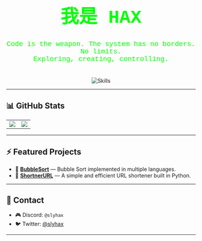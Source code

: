 <div align="center">

  <h1 style="font-family: 'Courier New', monospace; color: #00FF00; font-size: 3.5em;">
    我是 HAX
  </h1>

  <p style="font-family: 'Courier New', monospace; color: #00FF00; font-size: 1.3em;">
    Code is the weapon. The system has no borders. No limits.<br/>
    Exploring, creating, controlling.
  </p>

  <img src="https://skillicons.dev/icons?i=c,ts,js,java,python,html,css,nodejs,mongodb,express,flask,neovim,sublime"
       alt="Skills" style="margin-top: 20px;" />

</div>

---

## 📊 GitHub Stats

<div align="center">
<table>
  <tr>
    <td>
      <img src="https://github-readme-stats.vercel.app/api?username=slyhax&show_icons=true&theme=radical&hide_border=true" />
    </td>
    <td>
      <img src="https://github-readme-stats.vercel.app/api/top-langs/?username=slyhax&layout=compact&theme=radical&hide_border=true" />
    </td>
  </tr>
</table>

</div>


---

## ⚡ Featured Projects

- 🔢 **[BubbleSort](https://github.com/slyhax/bubbleSort)** — Bubble Sort implemented in multiple languages.
- 🔗 **[ShortnerURL](https://github.com/slyhax/shortURL)** — A simple and efficient URL shortener built in Python.

---

## 📡 Contact

- 🎮 Discord: `@slyhax`
- 🐦 Twitter: [@slyhax](https://twitter.com/slyhax)

---

